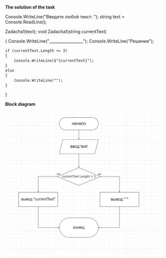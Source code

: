**The solution of the task**

Console.WriteLine("Введите любой текст: ");
string text = Console.ReadLine();


Zadacha1(text);
void Zadacha1(string currentText)

{
    Console.WriteLine("_________________");
    Console.WriteLine("Решение");

    if (currentText.Length <= 3)
    {
        Console.WriteLine($"{currentText}");
    }
    else
    {
        Console.WriteLine("");
    }
}

**Block diagram**

![block diagram fot the task](block.jpg)
